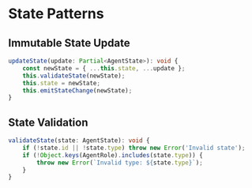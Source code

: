 # State Patterns

## Immutable State Update
```typescript
updateState(update: Partial<AgentState>): void {
	const newState = { ...this.state, ...update };
	this.validateState(newState);
	this.state = newState;
	this.emitStateChange(newState);
}
```

## State Validation
```typescript
validateState(state: AgentState): void {
	if (!state.id || !state.type) throw new Error('Invalid state');
	if (!Object.keys(AgentRole).includes(state.type)) {
		throw new Error(`Invalid type: ${state.type}`);
	}
}
```